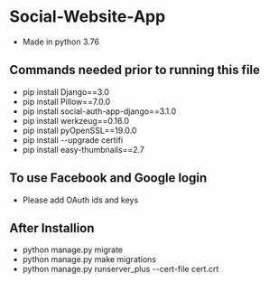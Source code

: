 # Social-Website-App
- Made in python 3.76
## Commands needed prior to running this file

- pip install Django==3.0
- pip install Pillow==7.0.0
- pip install social-auth-app-django==3.1.0
- pip install werkzeug==0.16.0
- pip install pyOpenSSL==19.0.0
- pip install --upgrade certifi
- pip install easy-thumbnails==2.7

## To use Facebook and Google login
- Please add OAuth ids and keys

## After Installion
- python manage.py migrate
- python manage.py make migrations
- python manage.py runserver_plus --cert-file cert.crt
